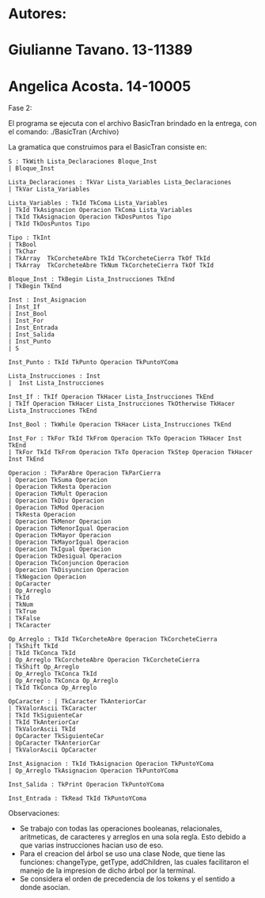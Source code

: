 
# Autores:
# Giulianne Tavano. 13-11389
# Angelica Acosta. 14-10005

Fase 2:

El programa se ejecuta con el archivo BasicTran brindado en la entrega, con el comando:
./BasicTran ⟨Archivo⟩

La gramatica que construimos para el BasicTran consiste en:

	S : TkWith Lista_Declaraciones Bloque_Inst 
	| Bloque_Inst

	Lista_Declaraciones : TkVar Lista_Variables Lista_Declaraciones 
	| TkVar Lista_Variables 

	Lista_Variables : TkId TkComa Lista_Variables 
	| TkId TkAsignacion Operacion TkComa Lista_Variables
	| TkId TkAsignacion Operacion TkDosPuntos Tipo
	| TkId TkDosPuntos Tipo 

	Tipo : TkInt 
	| TkBool 
	| TkChar
	| TkArray  TkCorcheteAbre TkId TkCorcheteCierra TkOf TkId 
	| TkArray  TkCorcheteAbre TkNum TkCorcheteCierra TkOf TkId 
	
	Bloque_Inst : TkBegin Lista_Instrucciones TkEnd 
	| TkBegin TkEnd 

	Inst : Inst_Asignacion 
	| Inst_If 
	| Inst_Bool 
	| Inst_For 
	| Inst_Entrada 
	| Inst_Salida
	| Inst_Punto
	| S

	Inst_Punto : TkId TkPunto Operacion TkPuntoYComa 

	Lista_Instrucciones : Inst 
	|  Inst Lista_Instrucciones

	Inst_If : TkIf Operacion TkHacer Lista_Instrucciones TkEnd
	| TkIf Operacion TkHacer Lista_Instrucciones TkOtherwise TkHacer Lista_Instrucciones TkEnd

	Inst_Bool : TkWhile Operacion TkHacer Lista_Instrucciones TkEnd

	Inst_For : TkFor TkId TkFrom Operacion TkTo Operacion TkHacer Inst TkEnd
	| TkFor TkId TkFrom Operacion TkTo Operacion TkStep Operacion TkHacer Inst TkEnd

	Operacion : TkParAbre Operacion TkParCierra
	| Operacion TkSuma Operacion 
	| Operacion TkResta Operacion 
	| Operacion TkMult Operacion 
	| Operacion TkDiv Operacion 
	| Operacion TkMod Operacion 
	| TkResta Operacion 
	| Operacion TkMenor Operacion
	| Operacion TkMenorIgual Operacion 
	| Operacion TkMayor Operacion 
	| Operacion TkMayorIgual Operacion 
	| Operacion TkIgual Operacion 
	| Operacion TkDesigual Operacion
	| Operacion TkConjuncion Operacion
	| Operacion TkDisyuncion Operacion 
	| TkNegacion Operacion
	| OpCaracter
	| Op_Arreglo
	| TkId 
	| TkNum
	| TkTrue 
	| TkFalse
	| TkCaracter

	Op_Arreglo : TkId TkCorcheteAbre Operacion TkCorcheteCierra
	| TkShift TkId 
	| TkId TkConca TkId
	| Op_Arreglo TkCorcheteAbre Operacion TkCorcheteCierra
	| TkShift Op_Arreglo 
	| Op_Arreglo TkConca TkId
	| Op_Arreglo TkConca Op_Arreglo
	| TkId TkConca Op_Arreglo

	OpCaracter : | TkCaracter TkAnteriorCar 
	| TkValorAscii TkCaracter
	| TkId TkSiguienteCar 
	| TkId TkAnteriorCar 
	| TkValorAscii TkId
	| OpCaracter TkSiguienteCar 
	| OpCaracter TkAnteriorCar 
	| TkValorAscii OpCaracter

	Inst_Asignacion : TkId TkAsignacion Operacion TkPuntoYComa
	| Op_Arreglo TkAsignacion Operacion TkPuntoYComa

	Inst_Salida : TkPrint Operacion TkPuntoYComa 

	Inst_Entrada : TkRead TkId TkPuntoYComa 

Observaciones: 
- Se trabajo con todas las operaciones booleanas, relacionales, aritmeticas, de caracteres y arreglos en una sola regla. Esto debido a que varias instrucciones hacian uso de eso.
- Para el creacion del árbol se uso una clase Node, que tiene las funciones: changeType, getType, addChildren,  las cuales facilitaron el manejo de la impresion de dicho árbol por la terminal.
- Se considera el orden de precedencia de los tokens y el sentido a donde asocian.


